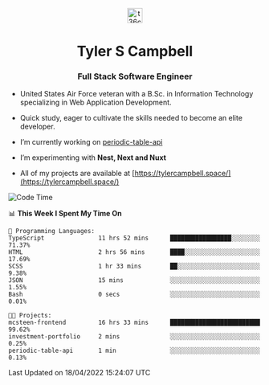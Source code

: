 <p align="center">
<a href="https://www.linkedin.com/in/t36campbell" target="blank"><img align="center" src="https://ik.imagekit.io/t36campbell/Portfolio/linkedin.png.original_m8bbGgPh6.png" alt="t36campbell" height="30" width="30" /></a>
</p>
<h1 align="center">Tyler S Campbell</h1>
<h3 align="center">Full Stack Software Engineer</h3>

* United States Air Force veteran with a B.Sc. in Information Technology specializing in Web Application Development. 

* Quick study, eager to cultivate the skills needed to become an elite developer.

* I’m currently working on [periodic-table-api](https://github.com/t36campbell/periodic-table-api)

* I’m experimenting with **Nest, Next and Nuxt**

* All of my projects are available at [https://tylercampbell.space/](https://tylercampbell.space/)

<!--START_SECTION:waka-->
![Code Time](http://img.shields.io/badge/Code%20Time-1%2C574%20hrs%2054%20mins-blue)

📊 **This Week I Spent My Time On** 

```text
💬 Programming Languages: 
TypeScript               11 hrs 52 mins      █████████████████░░░░░░░░   71.37% 
HTML                     2 hrs 56 mins       ████░░░░░░░░░░░░░░░░░░░░░   17.69% 
SCSS                     1 hr 33 mins        ██░░░░░░░░░░░░░░░░░░░░░░░   9.38% 
JSON                     15 mins             ░░░░░░░░░░░░░░░░░░░░░░░░░   1.55% 
Bash                     0 secs              ░░░░░░░░░░░░░░░░░░░░░░░░░   0.01%

🐱‍💻 Projects: 
mcsteen-frontend         16 hrs 33 mins      █████████████████████████   99.62% 
investment-portfolio     2 mins              ░░░░░░░░░░░░░░░░░░░░░░░░░   0.25% 
periodic-table-api       1 min               ░░░░░░░░░░░░░░░░░░░░░░░░░   0.13%

```


 Last Updated on 18/04/2022 15:24:07 UTC
<!--END_SECTION:waka-->
